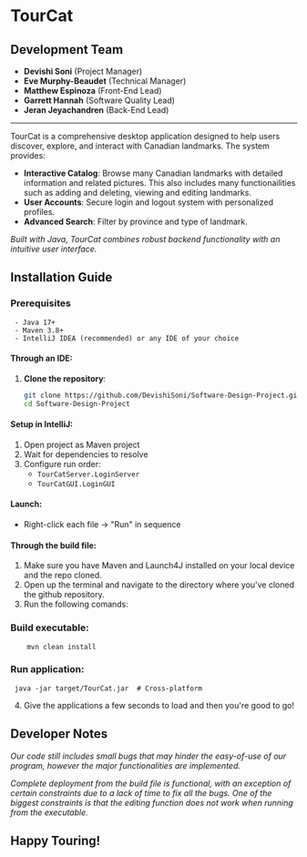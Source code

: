 # **TourCat**
## Development Team  
- **Devishi Soni** (Project Manager)
- **Eve Murphy-Beaudet** (Technical Manager)  
- **Matthew Espinoza** (Front-End Lead)
- **Garrett Hannah** (Software Quality Lead)
- **Jeran Jeyachandren** (Back-End Lead)

---

TourCat is a comprehensive desktop application designed to help users discover, explore, and interact with Canadian landmarks. The system provides:  

- **Interactive Catalog**: Browse many Canadian landmarks with detailed information and related pictures. This also includes many functionailities such as adding and deleting, viewing and editing landmarks.
- **User Accounts**: Secure login and logout system with personalized profiles.
- **Advanced Search**: Filter by province and type of landmark.

*Built with Java, TourCat combines robust backend functionality with an intuitive user interface.*  


## Installation Guide
### Prerequisites
     - Java 17+ 
     - Maven 3.8+
     - IntelliJ IDEA (recommended) or any IDE of your choice

#### Through an IDE: ####
1. **Clone the repository**:  
   ```bash  
   git clone https://github.com/DevishiSoni/Software-Design-Project.git 
   cd Software-Design-Project
#### Setup in IntelliJ:
1. Open project as Maven project
2. Wait for dependencies to resolve
3. Configure run order:
   - `TourCatServer.LoginServer`
   - `TourCatGUI.LoginGUI`
#### Launch:
- Right-click each file → "Run" in sequence
  
#### Through the build file: ####
1. Make sure you have Maven and Launch4J installed on your local device and the repo cloned. 
2. Open up the terminal and navigate to the directory where you've cloned the github repository.
3. Run the following comands:
### Build executable: ###
        mvn clean install
### Run application:
     java -jar target/TourCat.jar  # Cross-platform
4. Give the applications a few seconds to load and then you're good to go!

## Developer Notes
*Our code still includes small bugs that may hinder the easy-of-use of our program, however the major functionalities are implemented.*

*Complete deployment from the build file is functional, with an exception of certain constraints due to a lack of time to fix all the bugs. One of the biggest constraints is that the editing function does not work when running from the executable.*




## Happy Touring!


